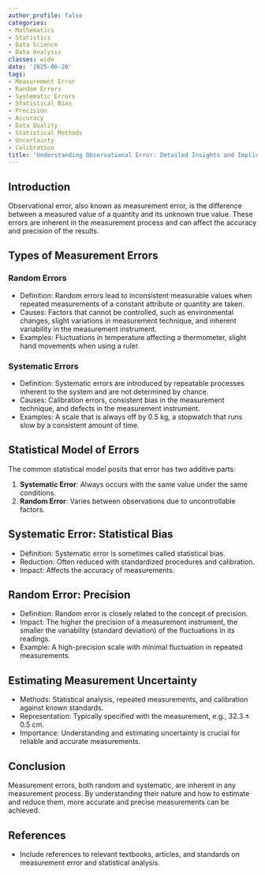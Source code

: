 ```yaml
---
author_profile: false
categories:
- Mathematics
- Statistics
- Data Science
- Data Analysis
classes: wide
date: '2025-06-20'
tags:
- Measurement Error
- Random Errors
- Systematic Errors
- Statistical Bias
- Precision
- Accuracy
- Data Quality
- Statistical Methods
- Uncertainty
- Calibration
title: 'Understanding Observational Error: Detailed Insights and Implications'
---
```


## Introduction

Observational error, also known as measurement error, is the difference between a measured value of a quantity and its unknown true value. These errors are inherent in the measurement process and can affect the accuracy and precision of the results.

## Types of Measurement Errors

### Random Errors

- Definition: Random errors lead to inconsistent measurable values when repeated measurements of a constant attribute or quantity are taken.
- Causes: Factors that cannot be controlled, such as environmental changes, slight variations in measurement technique, and inherent variability in the measurement instrument.
- Examples: Fluctuations in temperature affecting a thermometer, slight hand movements when using a ruler.

### Systematic Errors
- Definition: Systematic errors are introduced by repeatable processes inherent to the system and are not determined by chance.
- Causes: Calibration errors, consistent bias in the measurement technique, and defects in the measurement instrument.
- Examples: A scale that is always off by 0.5 kg, a stopwatch that runs slow by a consistent amount of time.

## Statistical Model of Errors
The common statistical model posits that error has two additive parts:
1. **Systematic Error**: Always occurs with the same value under the same conditions.
2. **Random Error**: Varies between observations due to uncontrollable factors.

## Systematic Error: Statistical Bias
- Definition: Systematic error is sometimes called statistical bias.
- Reduction: Often reduced with standardized procedures and calibration.
- Impact: Affects the accuracy of measurements.

## Random Error: Precision
- Definition: Random error is closely related to the concept of precision.
- Impact: The higher the precision of a measurement instrument, the smaller the variability (standard deviation) of the fluctuations in its readings.
- Example: A high-precision scale with minimal fluctuation in repeated measurements.

## Estimating Measurement Uncertainty
- Methods: Statistical analysis, repeated measurements, and calibration against known standards.
- Representation: Typically specified with the measurement, e.g., 32.3 ± 0.5 cm.
- Importance: Understanding and estimating uncertainty is crucial for reliable and accurate measurements.

## Conclusion
Measurement errors, both random and systematic, are inherent in any measurement process. By understanding their nature and how to estimate and reduce them, more accurate and precise measurements can be achieved.

## References
- Include references to relevant textbooks, articles, and standards on measurement error and statistical analysis.